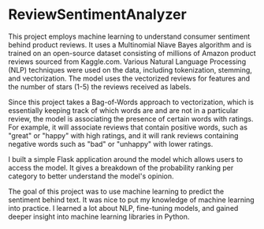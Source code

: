 # ReviewSentimentAnalyzer

This project employs machine learning to understand consumer sentiment behind product reviews. It uses a Multinomial Niave Bayes algorithm and is trained on an open-source dataset consisting of millions of Amazon product reviews sourced from Kaggle.com. Various Natural Language Processing (NLP) techniques were used on the data,
 including tokenization, stemming, and vectorization. The model uses the vectorized reviews for features and the number of stars (1-5) the reviews received as labels. 
 
 Since this project takes a Bag-of-Words approach to vectorization, which is essentially keeping track of which words are and are not in a particular review, the model is associating the presence of certain words with ratings. For example, it will associate reviews that contain positive words, such as "great" or "happy" with high ratings, and it will rank reviews containing negative words such as "bad" or "unhappy" with lower ratings. 

 I built a simple Flask application around the model which allows users to access the model. It gives a breakdown of the probability ranking per category to better understand the model's opinion.

 The goal of this project was to use machine learning to predict the sentiment behind text. It was nice to put my knowledge of machine learning into practice. I learned a lot about NLP, fine-tuning models, and gained deeper insight into machine learning libraries in Python.

